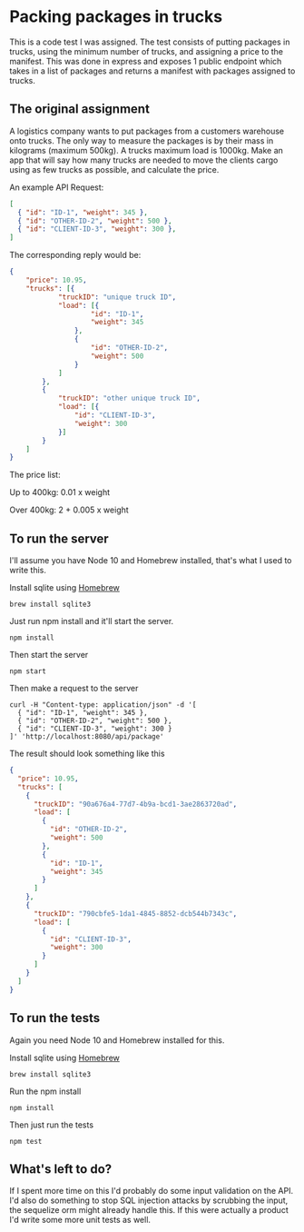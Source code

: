 # Packing packages in trucks

This is a code test I was assigned. The test consists of putting packages
in trucks, using the minimum number of trucks, and assigning a price to the
manifest. This was done in express and exposes 1 public endpoint which takes
in a list of packages and returns a manifest with packages assigned to trucks.

## The original assignment
A logistics company wants to put packages from a customers warehouse onto trucks. The only way to measure the packages is by their mass in kilograms (maximum 500kg). A trucks maximum load is 1000kg.
Make an app that will say how many trucks are needed to move the clients cargo using as few trucks as possible, and calculate the price.

An example API Request:
````json
[
  { "id": "ID-1", "weight": 345 },
  { "id": "OTHER-ID-2", "weight": 500 },
  { "id": "CLIENT-ID-3", "weight": 300 },
]
````

The corresponding reply would be:
````json
{
    "price": 10.95,
    "trucks": [{
            "truckID": "unique truck ID",
            "load": [{
                    "id": "ID-1",
                    "weight": 345
                },
                {
                    "id": "OTHER-ID-2",
                    "weight": 500
                }
            ]
        },
        {
            "truckID": "other unique truck ID",
            "load": [{
                "id": "CLIENT-ID-3",
                "weight": 300
            }]
        }
    ]
}
````

The price list:

Up to 400kg: 0.01 x weight

Over 400kg: 2 + 0.005 x weight

## To run the server
I'll assume you have Node 10 and Homebrew installed, that's what I used to write this.

Install sqlite using [Homebrew](https://brew.sh/)
````
brew install sqlite3
````

Just run npm install and it'll start the server.
````
npm install
````

Then start the server
````
npm start
````

Then make a request to the server
````
curl -H "Content-type: application/json" -d '[
  { "id": "ID-1", "weight": 345 },
  { "id": "OTHER-ID-2", "weight": 500 },
  { "id": "CLIENT-ID-3", "weight": 300 }
]' 'http://localhost:8080/api/package'
````

The result should look something like this
````json
{
  "price": 10.95,
  "trucks": [
    {
      "truckID": "90a676a4-77d7-4b9a-bcd1-3ae2863720ad",
      "load": [
        {
          "id": "OTHER-ID-2",
          "weight": 500
        },
        {
          "id": "ID-1",
          "weight": 345
        }
      ]
    },
    {
      "truckID": "790cbfe5-1da1-4845-8852-dcb544b7343c",
      "load": [
        {
          "id": "CLIENT-ID-3",
          "weight": 300
        }
      ]
    }
  ]
}
````

## To run the tests
Again you need Node 10 and Homebrew installed for this.

Install sqlite using [Homebrew](https://brew.sh/)
````
brew install sqlite3
````

Run the npm install
````
npm install
````

Then just run the tests
````
npm test
````

## What's left to do?

If I spent more time on this I'd probably do some input validation
on the API. I'd also do something to stop SQL injection attacks by scrubbing
the input, the sequelize orm might already handle this. If this were
actually a product I'd write some more unit tests as well.
